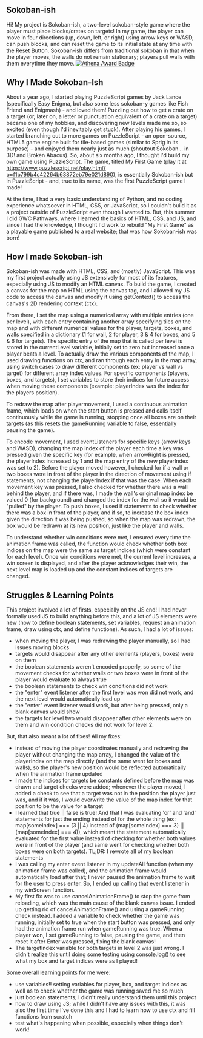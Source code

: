 ## Sokoban-ish
Hi! My project is Sokoban-ish, a two-level sokoban-style game where the player must place blocks/crates on targets! In my game, the player can move in four directions (up, down, left, or right) using arrow keys or WASD, can push blocks, and can reset the game to its initial state at any time with the Reset Button. Sokoban-ish differs from traditional sokoban in that when the player moves, the walls do not remain stationary; players pull walls with them everytime they move. 
[![Athena Award Badge](https://img.shields.io/endpoint?url=https%3A%2F%2Faward.athena.hackclub.com%2Fapi%2Fbadge)](https://award.athena.hackclub.com?utm_source=readme)

## Why I Made Sokoban-Ish
About a year ago, I started playing PuzzleScript games by Jack Lance (specifically Easy Enigma, but also some less sokoban-y games like Fish Friend and Enigmash) - and loved them! Puzzling out how to get a crate on a target (or, later on, a letter or punctuation equivalent of a crate on a target) became one of my hobbies, and discovering new levels made me so, so excited (even though I'd inevitably get stuck). After playing his games, I started branching out to more games on PuzzleScript - an open-source, HTML5 game engine built for tile-based games (similar to Sprig in its purpose) - and enjoyed them nearly just as much (shoutout Sokoban... in 3D! and Broken Abacus). So, about six months ago, I thought I'd build my own game using PuzzleScript. The game, titled My First Game (play it at https://www.puzzlescript.net/play.html?p=f1b799b4c42264b63872eb79e021d890), is essentially Sokoban-ish but in PuzzleScript - and, true to its name, was the first PuzzleScript game I made!

At the time, I had a very basic understanding of Python, and no coding experience whatsoever in HTML, CSS, or JavaScript, so I couldn't build it as a project outside of PuzzleScript even though I wanted to. But, this summer I did GWC Pathways, where I learned the basics of HTML, CSS, and JS, and since I had the knowledge, I thought I'd work to rebuild "My First Game" as a playable game published to a real website; that was how Sokoban-ish was born!

## How I made Sokoban-ish
Sokoban-ish was made with HTML, CSS, and (mostly) JavaScript. This was my first project actually using JS extensively for most of its features, especially using JS to modify an HTML canvas. To build the game, I created a canvas for the map on HTML using the canvas tag, and I allowed my JS code to access the canvas and modify it using getContext() to access the canvas's 2D rendering context (ctx). 

From there, I set the map using a numerical array with multiple entries (one per level), with each entry containing another array specifying tiles on the map and with different numerical values for the player, targets, boxes, and walls specified in a dictionary (1 for wall, 2 for player, 3 & 4 for boxes, and 5 & 6 for targets). The specific entry of the map that is called per level is stored in the currentLevel variable, initially set to zero but increased once a player beats a level. To actually draw the various components of the map, I used drawing functions on ctx, and ran through each entry in the map array, using switch cases to draw different components (ex: player vs wall vs target) for different array index values. For specific components (players, boxes, and targets), I set variables to store their indices for future access when moving these components (example: playerIndex was the index for the players position).

To redraw the map after playermovement, I used a continuous animation frame, which loads on when the start button is pressed and calls itself continuously while the game is running, stopping once all boxes are on their targets (as this resets the gameRunning variable to false, essentially pausing the game). 

To encode movement, I used eventListeners for specific keys (arrow keys and WASD), changing the map index of the player each time a key was pressed given the specific key (for example, when arrowRight is pressed, the playerIndex increased by 1 and the map entry of the new playerIndex was set to 2). Before the player moved however, I checked for if a wall or two boxes were in front of the player in the direction of movement using if statements, not changing the playerIndex if that was the case. When each movement key was pressed, I also checked for whether there was a wall behind the player, and if there was, I made the wall's original map index be valued 0 (for background) and changed the index for the wall so it would be "pulled" by the player. To push boxes, I used if statements to check whether there was a box in front of the player, and if so, to increase the box index given the direction it was being pushed, so when the map was redrawn, the box would be redrawn at its new position, just like the player and walls.

To understand whether win conditions were met, I ensured every time the animation frame was called, the function would check whether both box indices on the map were the same as target indices (which were constant for each level). Once win conditions were met, the current level increases, a win screen is displayed, and after the player acknowledges their win, the next level map is loaded up and the constant indices of targets are changed. 

## Struggles & Learning Points
This project involved a lot of firsts, especially on the JS end! I had never formally used JS to build anything before this, and a lot of JS elements were new (how to define boolean statements, set variables, request an animation frame, draw using ctx, and define functions). As such, I had a lot of issues:
- when moving the player, I was redrawing the player manually, so I had issues moving blocks
- targets would disappear after any other elements (players, boxes) were on them
- the boolean statements weren't encoded properly, so some of the movement checks for whether walls or two boxes were in front of the player would evaluate to always true 
- the boolean statements to check win conditions did not work
- the "enter" event listener after the first level was won did not work, and the next level would automatically load up
- the "enter" event listener would work, but after being pressed, only a blank canvas would show
- the targets for level two would disappear after other elements were on them and win condition checks did not work for level 2.

But, that also meant a lot of fixes! All my fixes:
- instead of moving the player coordinates manually and redrawing the player without changing the map array, I changed the value of the playerIndex on the map directly (and the same went for boxes and walls), so the player's new position would be reflected automatically when the animation frame updated
- I made the indices for targets be constants defined before the map was drawn and target checks were added; whenever the player moved, I added a check to see that a target was not in the position the player just was, and if it was, I would overwrite the value of the map index for that position to be the value for a target
- I learned that true || false is true! And that I was evaluating 'or' and 'and' statements for just the ending instead of for the whole thing (ex: map[someIndex] === (3 || 4) instead of (map[someIndex] === 3) || (map[someIndex] === 4)), which meant the statement automatically evaluated for the first value instead of checking for whether both values were in front of the player (and same went for checking whether both boxes were on both targets). TL;DR: I rewrote all of my boolean statements
- I was calling my enter event listener in my updateAll function (when my animation frame was called), and the animation frame would automatically load after that; I never paused the animation frame to wait for the user to press enter. So, I ended up calling that event listener in my winScreen function.
- My first fix was to use cancelAnimationFrame() to stop the game from reloading, which was the main cause of the blank canvas issue. I ended up getting rid of cancelAnimationFrame() and using a gameRunning check instead. I added a variable to check whether the game was running, initially set to true when the start button was pressed, and only had the animation frame run when gameRunning was true. When a player won, I set gameRunning to false, pausing the game, and then reset it after Enter was pressed, fixing the blank canvas!
- The targetIndex variable for both targets in level 2 was just wrong. I didn't realize this until doing some testing using console.log() to see what my box and target indices were as I played!

Some overall learning points for me were:
- use variables!! setting variables for player, box, and target indices as well as to check whether the game was running saved me so much
- just boolean statements; I didn't really understand them until this project
- how to draw using JS; while I didn't have any issues with this, it was also the first time I've done this and I had to learn how to use ctx and fill functions from scratch
- test what's happening when possible, especially when things don't work!

